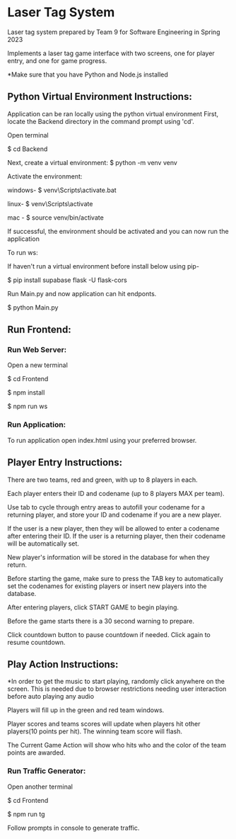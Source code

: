 # Laser Tag System

Laser tag system prepared by Team 9 for Software Engineering in Spring 2023

Implements a laser tag game interface with two screens, one for player entry, and one for game progress.

\*Make sure that you have Python and Node.js installed

## Python Virtual Environment Instructions:

Application can be ran locally using the python virtual environment
First, locate the Backend directory in the command prompt using 'cd'.

Open terminal

$ cd Backend

Next, create a virtual environment:
$ python -m venv venv

Activate the environment:

windows-
$ venv\Scripts\activate.bat

linux-
$ venv\Scripts\activate

mac -
$ source venv/bin/activate

If successful, the environment should be activated and you can now run the application

To run ws:

If haven't run a virtual environment before install below using pip-

$ pip install supabase flask -U flask-cors

Run Main.py and now application can hit endponts.

$ python Main.py

## Run Frontend:

### Run Web Server:

Open a new terminal

$ cd Frontend

$ npm install

$ npm run ws

### Run Application:

To run application open index.html using your preferred browser.

## Player Entry Instructions:

There are two teams, red and green, with up to 8 players in each.

Each player enters their ID and codename (up to 8 players MAX per team).

Use tab to cycle through entry areas to autofill your codename for a returning player, and store your ID and codename if you are a new player.

If the user is a new player, then they will be allowed to enter a codename after entering their ID. If the user is a returning player, then their codename will be automatically set.

New player's information will be stored in the database for when they return.

Before starting the game, make sure to press the TAB key to automatically set the codenames for existing players or insert new players into the database.

After entering players, click START GAME to begin playing.

Before the game starts there is a 30 second warning to prepare.

Click countdown button to pause countdown if needed. Click again to resume countdown.

## Play Action Instructions:

\*In order to get the music to start playing, randomly click anywhere on the screen. This is needed due to browser restrictions needing user interaction before auto playing any audio

Players will fill up in the green and red team windows.

Player scores and teams scores will update when players hit other players(10 points per hit). The winning team score will flash.

The Current Game Action will show who hits who and the color of the team points are awarded.

### Run Traffic Generator:

Open another terminal

$ cd Frontend

$ npm run tg

Follow prompts in console to generate traffic.
